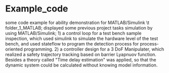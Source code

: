 # Example_code
some code example for ability demonstration for MATLAB/Simulink \t
folder_1_MATLAB;
  displayed some previous project tasks simulation by using MATLAB/Simulink;
    1) a control loop for a test bench sample inspection, which used simulink to simulate the hardware level of the test bench, and used stateflow to program the detection process for process-oriented programming.
    2) a controller design for a 3 DoF Manipulater, which realized a safety trajectory tracking based on barrier Lyapnuov function. Besides a theory called "Time delay estimation" was applied, so that the dynamic system could be calculated without knowing model information.


